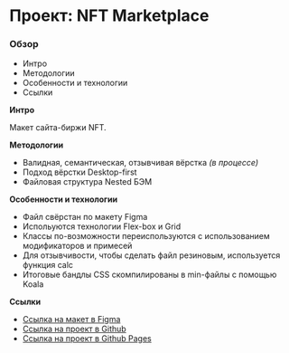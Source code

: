 # Проект: NFT Marketplace

### Обзор

- Интро
- Методологии
- Особенности и технологии
- Ссылки

**Интро**

Макет сайта-биржи NFT.

**Методологии**

- Валидная, семантическая, отзывчивая вёрстка *(в процессе)*
- Подход вёрстки Desktop-first
- Файловая структура Nested БЭМ

**Особенности и технологии**

- Файл свёрстан по макету Figma
- Испольуются технологии Flex-box и Grid
- Классы по-возможности переиспользуются с использованием модификаторов и примесей
- Для отзывчивости, чтобы сделать файл резиновым, используется функция calc
- Итоговые бандлы CSS скомпилированы в min-файлы с помощью Koala

**Ссылки**

- [Ссылка на макет в Figma](https://www.figma.com/file/xxfxHsM5TqAYxAoN1mU3Nw/NFT-Marketplace-Template-(Community)?type=design&t=m3bYPFe3AKLqbNaL-0)
- [Ссылка на проект в Github](https://github.com/ivan-lev/nft-marketplace/)
- [Ссылка на проект в Github Pages](https://ivan-lev.github.io/nft-marketplace/)
